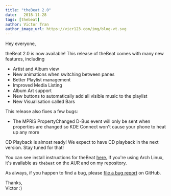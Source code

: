 ```yaml
---
title: "theBeat 2.0"
date:   2018-11-28
tags: [thebeat]
author: Victor Tran
author_image_url: https://vicr123.com/img/blog-vt.svg
---
```


Hey everyone,

theBeat 2.0 is now available! This release of theBeat comes with many new features, including
<!-- truncate -->
- Artist and Album view
- New animations when switching between panes
- Better Playlist management
- Improved Media Listing
- Album Art support
- New buttons to automatically add all visible music to the playlist
- New Visualisation called Bars

This release also fixes a few bugs:
- The MPRIS PropertyChanged D-Bus event will only be sent when properties are changed so KDE Connect won't cause your phone to heat up any more

CD Playback is almost ready! We expect to have CD playback in the next version. Stay tuned for that!

You can see install instructions for theBeat [here.](/thebeat/download.html) If you're using Arch Linux, it's available as `thebeat` on the AUR and on my repository.

As always, if you happen to find a bug, please [file a bug report](https://github.com/vicr123/thebeat/issues) on GitHub.

Thanks,<br />
Victor :)
